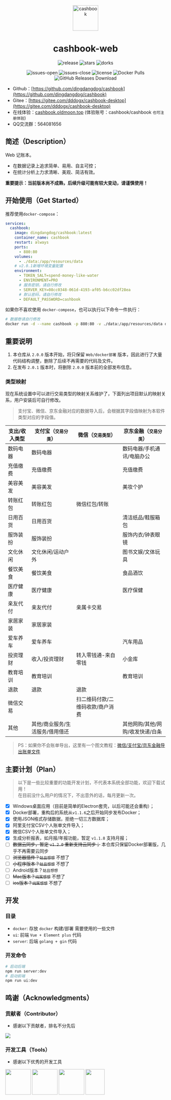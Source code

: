 <div align="center">
<img src="https://images.oldmoon.top/images/dingdangdog/dingdangdog-1674980314.png" width="80px" alt="cashbook" />
<h1>cashbook-web</h1>
</div>

<p align="center">
  <img alt="release" src="https://img.shields.io/github/v/release/dingdangdog/cashbook" />
  <img alt="stars" src="https://img.shields.io/github/stars/dingdangdog/cashbook" />
  <img alt="dorks" src="https://img.shields.io/github/forks/dingdangdog/cashbook" />
</p>
<p align="center">
  <img alt="issues-open" src="https://img.shields.io/github/issues/dingdangdog/cashbook?color=important" />
  <img alt="issues-close" src="https://img.shields.io/github/issues-closed/dingdangdog/cashbook?color=green" />
  <img alt="license" src="https://img.shields.io/badge/license-MIT-yellow.svg" />
  <img alt="Docker Pulls" src="https://img.shields.io/docker/pulls/dingdangdog/cashbook.svg" />
  <img alt="GitHub Releases Download" src="https://img.shields.io/github/downloads/dingdangdog/cashbook/total.svg" />
</p>

- Github：[https://github.com/dingdangdog/cashbook](https://github.com/dingdangdog/cashbook)
- Gitee：[https://gitee.com/dddogx/cashbook-desktop](https://gitee.com/dddogx/cashbook-desktop)
- 在线体验：[cashbook.oldmoon.top](https://cashbook.oldmoon.top/) (体验账号：cashbook/cashbook `也可注册体验`)
- QQ交流群：564081656

## 简述（Description）

Web 记账本。

- 在数据记录上追求简单、易用、自主可控；
- 在统计分析上力求清晰、美观、简洁有效。

**重要提示：当前版本尚不成熟，后续升级可能有较大变动，请谨慎使用！**

## 开始使用（Get Started）

推荐使用`docker-compose`：

```yaml
services:
  cashbook:
    image: dingdangdog/cashbook:latest
    container_name: cashbook
    restart: always
    ports:
      - 880:80
    volumes:
      - ./data:/app/resources/data
    # v2.0.1新增环境变量配置
    environment:
      - TOKEN_SALT=spend-money-like-water
      - ENVIRONMENT=PRO
      # 服务密钥，请自行修改
      - SERVER_KEY=08cc0348-061d-4193-af05-b6cc02df28ea
      # 默认密码，请自行修改
      - DEFAULT_PASSWORD=cashbook
```

如果你不喜欢使用 `docker-compose`，也可以执行以下命令一件执行：

```sh
# 数据卷请自行修改
docker run -d --name cashbook -p 880:80 -v ./data:/app/resources/data dingdangdog/cashbook:latest
```

## 重要说明

1. 本仓库从 `2.0.0` 版本开始，将只保留 `Web/docker部署` 版本，因此进行了大量代码结构调整，删除了后续不再需要的代码及文件。
2. 在发布 `2.0.1` 版本时，将删除 `2.0.0` 版本前的全部发布信息。

### 类型映射

现在系统设置中可以进行交易类型的映射关系维护了，下面列出项目默认的映射关系，用户安装后可自行修改。

> 支付宝、微信、京东金融对应的数据导入后，会根据其字段值映射为本软件类型对应的字段值。

| 支出/收入类型 | 支付宝（`交易分类`） | 微信（`交易类型`） | 京东金融（`交易分类`） |
| -------- | ---- | -------- | ---- |
| 数码电器 | 数码电器 |      | 数码电器/手机通讯/电脑办公 |
| 充值缴费 | 充值缴费 |      | 充值缴费 |
| 美容美发 | 美容美发 | | 美妆个护 |
| 转账红包 | 转账红包 | 微信红包/转账                    |          |
| 日用百货 | 日用百货 |      | 清洁纸品/鞋服箱包 |
| 服饰装扮 | 服饰装扮 |      | 服饰内衣/钟表眼镜 |
| 文化休闲 | 文化休闲/运动户外 |      | 图书文娱/文体玩具 |
| 餐饮美食 | 餐饮美食 |      | 食品酒饮 |
| 医疗健康 | 医疗健康 | | 医疗保健 |
| 亲友代付 | 亲友代付 | 亲属卡交易 |          |
| 家居家装 | 家居家装 |      |          |
| 爱车养车 | 爱车养车 |      | 汽车用品 |
| 投资理财 | 收入/投资理财 | 转入零钱通-来自零钱 | 小金库 |
| 教育培训 | 教育培训 | | 教育培训 |
| 退款 | 退款 | 退款 |          |
| 微信交易 |  | 扫二维码付款/二维码收款/商户消费 | |
|  其他    | 其他/商业服务/生活服务/借用借还 |      | 其他网购/其他/网购/收发快递/白条 |

> PS：如果你不会账单导出，这里有一个图文教程：[微信/支付宝/京东金融导出账单文件](https://oldmoon.top/post/211)

## 主要计划（Plan）

> 以下是一些比较重要的功能开发计划，不代表本系统全部功能，欢迎下载试用！  
> 在目前没什么用户的情况下，不出意外的话，每月更新一次。

- [x] Windows桌面应用（目前是简单的Electron套壳，以后可能还会重构）；
- [x] Docker部署，重构后的系统从`v1.1.6`之后开始同步发布Docker；
- [x] 使用JSON格式存储数据，拒绝一切三方数据库；
- [x] 阿里支付宝CSV个人账单文件导入；
- [x] 微信CSV个人账单文件导入；
- [x] 生成分析报表，如月报/年报功能，暂定 `v1.1.8` 支持月报；
- [ ] ~~数据云同步，暂定 `v1.2.0` 重新支持云同步；~~ 本仓库只保留Docker部署版，几乎不再需要云同步
- [ ] ~~浏览器插件？`姑且想想`~~ 不想了
- [ ] ~~小程序版本？`姑且想想`~~ 不想了
- [ ] Android版本？`姑且想想`
- [ ] ~~Mac版本？`纯属想想`~~ 不想了
- [ ] ~~ios版本？`纯属想想`~~ 不想了

## 开发

### 目录

- `docker`: 存放 `docker` 构建/部署 需要使用的一些文件
- `ui`: 前端 `Vue + Element plus` 代码
- `server`: 后端 `golang + gin` 代码

### 开发命令

```sh
# 启动后端
npm run server:dev
# 启动前端
npm run ui:dev
```

## 鸣谢（Acknowledgments）

### 贡献者（Contributor）

- 感谢以下贡献者，排名不分先后

<a href="https://github.com/dingdangdog/cashbook-desktop/graphs/contributors"><img src="https://contrib.rocks/image?repo=dingdangdog/cashbook-desktop" /></a>

### 开发工具（Tools）

- 感谢以下优秀的开发工具

<div style="display:flex; align-item:left">
<a href='https://www.jetbrains.com/community/opensource' ref='nofollow'><img src='https://github.com/gilbarbara/logos/blob/main/logos/webstorm.svg' width='80px' height='80px'/></a> &nbsp;
<a href='https://www.jetbrains.com/community/opensource' ref='nofollow'><img src='https://github.com/gilbarbara/logos/blob/main/logos/goland.svg' width='80px' height='80px'/></a> &nbsp;
<a href='https://www.jetbrains.com/community/opensource' ref='nofollow'><img src='https://github.com/get-icon/geticon/blob/master/icons/intellij-idea.svg' width='80px' height='80px'/></a> &nbsp;
<a href='https://code.visualstudio.com/'><img src='https://github.com/get-icon/geticon/blob/master/icons/visual-studio-code.svg' width='60px' height='80px'/></a>
</div>
